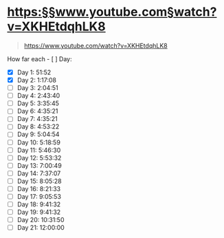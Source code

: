 
# <https:§§www.youtube.com§watch?v=XKHEtdqhLK8>
> <https://www.youtube.com/watch?v=XKHEtdqhLK8>


How far each - [ ] Day:

- [x] Day 1: 51:52
- [x] Day 2: 1:17:08​
- [ ] Day 3: 2:04:51
- [ ] Day 4: 2:43:40
- [ ] Day 5: 3:35:45
- [ ] Day 6: 4:35:21
- [ ] Day 7: 4:35:21
- [ ] Day 8: 4:53:22​
- [ ] Day 9: 5:04:54​
- [ ] Day 10: 5:18:59
- [ ] Day 11: 5:46:30
- [ ] Day 12: 5:53:32 
- [ ] Day 13: 7:00:49
- [ ] Day 14: 7:37:07
- [ ] Day 15: 8:05:28
- [ ] Day 16: 8:21:33
- [ ] Day 17: 9:05:53
- [ ] Day 18: 9:41:32
- [ ] Day 19: 9:41:32
- [ ] Day 20: 10:31:50
- [ ] Day 21: 12:00:00